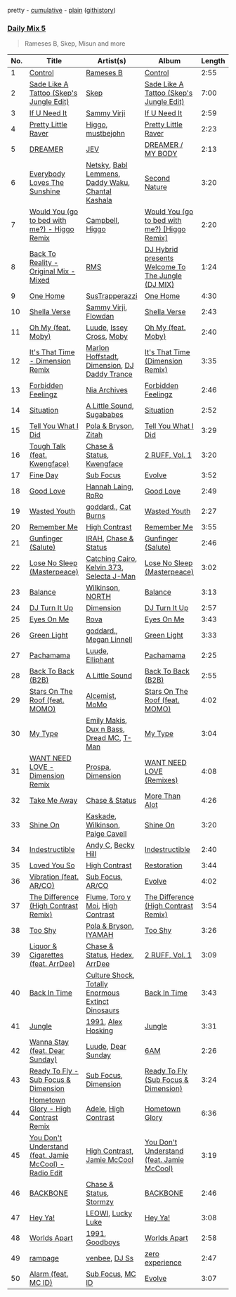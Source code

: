 pretty - [cumulative](/playlists/cumulative/Daily%20Mix%205.md) - [plain](/playlists/plain/37i9dQZF1E36TO0q54WsJv) ([githistory](https://github.githistory.xyz/vitokorn/spotify-playlist-archive/blob/master/playlists/plain/37i9dQZF1E36TO0q54WsJv))
### [Daily Mix 5](https://open.spotify.com/playlist/37i9dQZF1E36TO0q54WsJv)

> Rameses B, Skep, Misun and more

| No. | Title | Artist(s) | Album | Length |
|---|---|---|---|---|
| 1 | [Control](https://open.spotify.com/track/0tjk8L9aFCsH9BlkVAixct) | [Rameses B](https://open.spotify.com/artist/06EfEcjc0vdvI6VNL0soIO) | [Control](https://open.spotify.com/album/1ygUJq7xxvjmEs56MY5Hjl) | 2:55 |
| 2 | [Sade Like A Tattoo (Skep's Jungle Edit)](https://open.spotify.com/track/3GWwwvdISFeT7Xjytc1NDc) | [Skep](https://open.spotify.com/artist/7o6UJPMmspayixDoQc3m17) | [Sade Like A Tattoo (Skep's Jungle Edit)](https://open.spotify.com/album/5egDuXDjQjt2vCTkAGLfD7) | 7:00 |
| 3 | [If U Need It](https://open.spotify.com/track/5CaUUACiQFEf4zR5WoeIrp) | [Sammy Virji](https://open.spotify.com/artist/1GuqTQbuixFHD6eBkFwVcb) | [If U Need It](https://open.spotify.com/album/628CN0UzuPsstc678cQ5Sn) | 2:59 |
| 4 | [Pretty Little Raver](https://open.spotify.com/track/4Ppdt9mETYFVcN1lQJHEJA) | [Higgo](https://open.spotify.com/artist/0f1qSxprIDtLaJfIaEJb64), [mustbejohn](https://open.spotify.com/artist/5hgZ7PGI0EM2UfiWAIKdFc) | [Pretty Little Raver](https://open.spotify.com/album/5EMbeN8ZYxnlEcTQiLveUk) | 2:23 |
| 5 | [DREAMER](https://open.spotify.com/track/7aGcgv4G1upG0XK6nHC5rF) | [JEV](https://open.spotify.com/artist/6StZbL9v3UpuaMwIoq8fyW) | [DREAMER / MY BODY](https://open.spotify.com/album/4T5287ugMNGz0F83VjcqSv) | 2:13 |
| 6 | [Everybody Loves The Sunshine](https://open.spotify.com/track/4ch0ejqrSwJrotLroa9mXn) | [Netsky](https://open.spotify.com/artist/5TgQ66WuWkoQ2xYxaSTnVP), [Babl Lemmens](https://open.spotify.com/artist/2xHPYFV4Cs58qCZoMTAOmP), [Daddy Waku](https://open.spotify.com/artist/19DWkWsLdFRuzN8naS8cUH), [Chantal Kashala](https://open.spotify.com/artist/5wlcoAg1EcZWqHkqo2RaTD) | [Second Nature](https://open.spotify.com/album/0SUfKH80GjuKbA5dTWSwkh) | 3:20 |
| 7 | [Would You (go to bed with me?) - Higgo Remix](https://open.spotify.com/track/3RCo1UUIco88aAqti0wAne) | [Campbell](https://open.spotify.com/artist/5udgXJYWwK7cchnPSKqEkK), [Higgo](https://open.spotify.com/artist/0f1qSxprIDtLaJfIaEJb64) | [Would You (go to bed with me?) [Higgo Remix]](https://open.spotify.com/album/45VgSS9Nr1mYSjX7JKsIo5) | 2:20 |
| 8 | [Back To Reality - Original Mix - Mixed](https://open.spotify.com/track/5LM5D4axlHlw25FSLB9yqN) | [RMS](https://open.spotify.com/artist/4pJ8HL3kT31Gc3fqXQBG9c) | [DJ Hybrid presents Welcome To The Jungle (DJ MIX)](https://open.spotify.com/album/0px7ovg0arQC3wZvRGo74C) | 1:24 |
| 9 | [One Home](https://open.spotify.com/track/7csJy4YDzAgZxiychthuBA) | [SusTrapperazzi](https://open.spotify.com/artist/1QJo51EPG8D0pat4UWXAbP) | [One Home](https://open.spotify.com/album/5x440xv5ylZl9Tnh2ixcli) | 4:30 |
| 10 | [Shella Verse](https://open.spotify.com/track/2aoWvGMW6W40WelevwsOUx) | [Sammy Virji](https://open.spotify.com/artist/1GuqTQbuixFHD6eBkFwVcb), [Flowdan](https://open.spotify.com/artist/07CimrZi5vs9iEao47TNQ4) | [Shella Verse](https://open.spotify.com/album/4BitmFpa4h4GaGNvtnsQw3) | 2:43 |
| 11 | [Oh My (feat. Moby)](https://open.spotify.com/track/0c6XBVz2evmzERhch4Diew) | [Luude](https://open.spotify.com/artist/20cmhoGvN0eyzhmsHJH1Mg), [Issey Cross](https://open.spotify.com/artist/5QrV5Vr4KdsyKtifvD6X1U), [Moby](https://open.spotify.com/artist/3OsRAKCvk37zwYcnzRf5XF) | [Oh My (feat. Moby)](https://open.spotify.com/album/4OTve5gpkJVmmRltUEXkT0) | 2:40 |
| 12 | [It's That Time - Dimension Remix](https://open.spotify.com/track/76x1mIsCz46excW50sehDt) | [Marlon Hoffstadt](https://open.spotify.com/artist/0HHa7ZJZxUQlg5l2mB0N0f), [Dimension](https://open.spotify.com/artist/1QMgre3BHX161ZHtWMUu6S), [DJ Daddy Trance](https://open.spotify.com/artist/4lBSzo2LS8asEzoePv6VLM) | [It's That Time (Dimension Remix)](https://open.spotify.com/album/1jf13J2HTGFllbhJH5Pozr) | 3:35 |
| 13 | [Forbidden Feelingz](https://open.spotify.com/track/0wrs5ucXutScEWOhdWdGBB) | [Nia Archives](https://open.spotify.com/artist/7BMR0fwtEvzGtK4rNGdoiQ) | [Forbidden Feelingz](https://open.spotify.com/album/5OoEG2axfMGY44nUNMayoW) | 2:46 |
| 14 | [Situation](https://open.spotify.com/track/75X2SypN4QR4pr1amO0Jfs) | [A Little Sound](https://open.spotify.com/artist/1Jv2F8VFJsSr2XKte0vpbQ), [Sugababes](https://open.spotify.com/artist/7rZNSLWMjTbwdLNskFbzFf) | [Situation](https://open.spotify.com/album/0dTzjve5Q4J4zx1GkV6Lny) | 2:52 |
| 15 | [Tell You What I Did](https://open.spotify.com/track/4cdTUcdzvpbVz9BJazc1ou) | [Pola & Bryson](https://open.spotify.com/artist/79PzyYqAyunWsVH4tY4vpr), [Zitah](https://open.spotify.com/artist/134jXtTPAypiWMWs2OozFJ) | [Tell You What I Did](https://open.spotify.com/album/7dkwus9p5TrJ10AO9hKrO0) | 3:29 |
| 16 | [Tough Talk (feat. Kwengface)](https://open.spotify.com/track/3HHJQOfgtdftxzvYPAx1ns) | [Chase & Status](https://open.spotify.com/artist/3jNkaOXasoc7RsxdchvEVq), [Kwengface](https://open.spotify.com/artist/5O1YiYFy3CEWD2lkOmoerV) | [2 RUFF, Vol. 1](https://open.spotify.com/album/4SjzjaFsXvXiS7quZFzYEl) | 3:20 |
| 17 | [Fine Day](https://open.spotify.com/track/6z4YwmHuEAQXKrC6KukOoP) | [Sub Focus](https://open.spotify.com/artist/0QaSiI5TLA4N7mcsdxShDO) | [Evolve](https://open.spotify.com/album/6N2cAL092Va3dLV4wKWd6Y) | 3:52 |
| 18 | [Good Love](https://open.spotify.com/track/0ZVjgfaC2Ptrod9v6p9KFP) | [Hannah Laing](https://open.spotify.com/artist/1QEd635szhierW6gzRiS1o), [RoRo](https://open.spotify.com/artist/4AuHHsxMRVg7bXSgvlrAff) | [Good Love](https://open.spotify.com/album/4SCAkvXJmXuvoQTlQU7Q48) | 2:49 |
| 19 | [Wasted Youth](https://open.spotify.com/track/7i5tBVaBU5Z4Va6XK0L5mm) | [goddard.](https://open.spotify.com/artist/3yDDYheQFqfhKZXdjFQuuP), [Cat Burns](https://open.spotify.com/artist/6WFDpw4u23uSpon4BHvFRn) | [Wasted Youth](https://open.spotify.com/album/7BXCwPeAm4m1KFabsvCTuy) | 2:27 |
| 20 | [Remember Me](https://open.spotify.com/track/54ZdrhLCp7vtyg2rvNPZnS) | [High Contrast](https://open.spotify.com/artist/0bxHci3JIhhKA53n8rH3tT) | [Remember Me](https://open.spotify.com/album/4JYRqnPlTXpBKS2bfdnjp5) | 3:55 |
| 21 | [Gunfinger (Salute)](https://open.spotify.com/track/30aEleGsSvwoORcXA4mKgT) | [IRAH](https://open.spotify.com/artist/17fY0VRyqRgmqI3dHlE1UU), [Chase & Status](https://open.spotify.com/artist/3jNkaOXasoc7RsxdchvEVq) | [Gunfinger (Salute)](https://open.spotify.com/album/1T0ZCkKD1tLyZ35AHnIL58) | 2:46 |
| 22 | [Lose No Sleep (Masterpeace)](https://open.spotify.com/track/5i4qgjqnx4R8LGCJwNHPOZ) | [Catching Cairo](https://open.spotify.com/artist/1MW1wqNtF2hNgsPfGDhrHB), [Kelvin 373](https://open.spotify.com/artist/2dfy5XzFykgcuyOaUhMlrD), [Selecta J-Man](https://open.spotify.com/artist/25UCJWhCAOcXmm7i4hLyNP) | [Lose No Sleep (Masterpeace)](https://open.spotify.com/album/5xh4F3zSVaCgX99hjytqjQ) | 3:02 |
| 23 | [Balance](https://open.spotify.com/track/3yww2B1N7sKBo2ED9ucJ7u) | [Wilkinson](https://open.spotify.com/artist/6m8itYST9ADjBIYevXSb1r), [NORTH](https://open.spotify.com/artist/5VgqZF1Hh98txNLr04HUVc) | [Balance](https://open.spotify.com/album/5T7H2KzGqnumUVwiQyUC58) | 3:13 |
| 24 | [DJ Turn It Up](https://open.spotify.com/track/28r1xYNakXXwcQKIXu9Wjw) | [Dimension](https://open.spotify.com/artist/1QMgre3BHX161ZHtWMUu6S) | [DJ Turn It Up](https://open.spotify.com/album/1POsjSFSyqW21AEn71tdJn) | 2:57 |
| 25 | [Eyes On Me](https://open.spotify.com/track/3KKJeceQp03hFKTxZ5JkCr) | [Rova](https://open.spotify.com/artist/1uv53JWHsAxxRygGZMsguH) | [Eyes On Me](https://open.spotify.com/album/0koYj7SmLmypt5gZ2wRO7t) | 3:43 |
| 26 | [Green Light](https://open.spotify.com/track/2NCq4BaeSVszbGBc6NGWQJ) | [goddard.](https://open.spotify.com/artist/3yDDYheQFqfhKZXdjFQuuP), [Megan Linnell](https://open.spotify.com/artist/31HmXiJtyTOlEmh5rEl9xI) | [Green Light](https://open.spotify.com/album/0fWqSpPQBuPdRIkpzXFjBB) | 3:33 |
| 27 | [Pachamama](https://open.spotify.com/track/3lFNDaob5QhwE9oo7J0uNT) | [Luude](https://open.spotify.com/artist/20cmhoGvN0eyzhmsHJH1Mg), [Elliphant](https://open.spotify.com/artist/134GdR5tUtxJrf8cpsfpyY) | [Pachamama](https://open.spotify.com/album/4pyp9BJdIT2rqRiavNpiWL) | 2:25 |
| 28 | [Back To Back (B2B)](https://open.spotify.com/track/0Ax0rAJqWrwJ7Tyib3dvUb) | [A Little Sound](https://open.spotify.com/artist/1Jv2F8VFJsSr2XKte0vpbQ) | [Back To Back (B2B)](https://open.spotify.com/album/6bSMeMnzgxWncuRlL80p3s) | 2:55 |
| 29 | [Stars On The Roof (feat. MOMO)](https://open.spotify.com/track/354Cv7huFJnlEdVAHvhH3Q) | [Alcemist](https://open.spotify.com/artist/6WzWO3A5YAYxLVD224S9P0), [MoMo](https://open.spotify.com/artist/1UjH8hHfaPKRnTg8FO0uaJ) | [Stars On The Roof (feat. MOMO)](https://open.spotify.com/album/6o2oXNriDnljYllyCIaL99) | 4:02 |
| 30 | [My Type](https://open.spotify.com/track/0FQU8Y1Ir1YkR6MoMfJjB3) | [Emily Makis](https://open.spotify.com/artist/51ferxocEKt0vjxzUsqyFX), [Dux n Bass](https://open.spotify.com/artist/5LlJwFI0pt18QEmRZMT7EA), [Dread MC](https://open.spotify.com/artist/2U5JmM5bTJuARrzQYnDAKn), [T-Man](https://open.spotify.com/artist/5p0SkCjy1OmhoXPSM5dvW2) | [My Type](https://open.spotify.com/album/1cgA9S7KgDpQhG9045suo2) | 3:04 |
| 31 | [WANT NEED LOVE - Dimension Remix](https://open.spotify.com/track/1IHOCU7v322k1TPovsbInD) | [Prospa](https://open.spotify.com/artist/6HabM2PUM519iIxervGWSb), [Dimension](https://open.spotify.com/artist/1QMgre3BHX161ZHtWMUu6S) | [WANT NEED LOVE (Remixes)](https://open.spotify.com/album/50ctTZBiLC8KW4B6Wx9RrT) | 4:08 |
| 32 | [Take Me Away](https://open.spotify.com/track/1vwW3z9i9cKE310EMuMVFs) | [Chase & Status](https://open.spotify.com/artist/3jNkaOXasoc7RsxdchvEVq) | [More Than Alot](https://open.spotify.com/album/3ilT1S2FeNalS9JXwzlmx9) | 4:26 |
| 33 | [Shine On](https://open.spotify.com/track/1dzT7QlKDdGiF4PMreS2Yc) | [Kaskade](https://open.spotify.com/artist/6TQj5BFPooTa08A7pk8AQ1), [Wilkinson](https://open.spotify.com/artist/6m8itYST9ADjBIYevXSb1r), [Paige Cavell](https://open.spotify.com/artist/6K3xqGQiS7BLYG6llkAF24) | [Shine On](https://open.spotify.com/album/0ImmtD5MLhEp3ezeakxw6B) | 3:20 |
| 34 | [Indestructible](https://open.spotify.com/track/4SBuL5T5CGhl3k9w7PLf8a) | [Andy C](https://open.spotify.com/artist/75HK7rgkmDMTnWwwmcN53N), [Becky Hill](https://open.spotify.com/artist/4EPJlUEBy49EX1wuFOvtjK) | [Indestructible](https://open.spotify.com/album/11azJx0sq9HvxhC47bJRQ7) | 2:40 |
| 35 | [Loved You So](https://open.spotify.com/track/0il3qBSNT8rzdMQBFasIGu) | [High Contrast](https://open.spotify.com/artist/0bxHci3JIhhKA53n8rH3tT) | [Restoration](https://open.spotify.com/album/6HBLhSEYIKMf46xqjo1zLo) | 3:44 |
| 36 | [Vibration (feat. AR/CO)](https://open.spotify.com/track/75xoQG7rwVC2xNGZOfg2mh) | [Sub Focus](https://open.spotify.com/artist/0QaSiI5TLA4N7mcsdxShDO), [AR/CO](https://open.spotify.com/artist/7mGI9Sd66FqHjIkwzkgbG7) | [Evolve](https://open.spotify.com/album/6N2cAL092Va3dLV4wKWd6Y) | 4:02 |
| 37 | [The Difference (High Contrast Remix)](https://open.spotify.com/track/4q65jVjZI4N5NbolanAtYo) | [Flume](https://open.spotify.com/artist/6nxWCVXbOlEVRexSbLsTer), [Toro y Moi](https://open.spotify.com/artist/6O4EGCCb6DoIiR6B1QCQgp), [High Contrast](https://open.spotify.com/artist/0bxHci3JIhhKA53n8rH3tT) | [The Difference (High Contrast Remix)](https://open.spotify.com/album/4QNVAa1S3o72atiM7UL1pB) | 3:54 |
| 38 | [Too Shy](https://open.spotify.com/track/0rA0pNjUoFrnVfrRdl6eQN) | [Pola & Bryson](https://open.spotify.com/artist/79PzyYqAyunWsVH4tY4vpr), [IYAMAH](https://open.spotify.com/artist/3kf01riKEcjHq6eiATvWT1) | [Too Shy](https://open.spotify.com/album/1DnTFNdYDFboAGqs9T9BEs) | 3:26 |
| 39 | [Liquor & Cigarettes (feat. ArrDee)](https://open.spotify.com/track/5etN0BsaiQlp0D6ltU4BX7) | [Chase & Status](https://open.spotify.com/artist/3jNkaOXasoc7RsxdchvEVq), [Hedex](https://open.spotify.com/artist/22I9QWygJ2IfxR855VsA3t), [ArrDee](https://open.spotify.com/artist/7m0BsF0t3K9WQFgKoPejfk) | [2 RUFF, Vol. 1](https://open.spotify.com/album/4SjzjaFsXvXiS7quZFzYEl) | 3:09 |
| 40 | [Back In Time](https://open.spotify.com/track/4oIHgZiLmNKEhOUrdx1b4K) | [Culture Shock](https://open.spotify.com/artist/6lp2VnIRXXpC9Wz7hSX6RE), [Totally Enormous Extinct Dinosaurs](https://open.spotify.com/artist/0g3NiCRhEv7M4SEDMrpItN) | [Back In Time](https://open.spotify.com/album/5hufQOkvk97x1ZfeNUsIKl) | 3:43 |
| 41 | [Jungle](https://open.spotify.com/track/0yVNtNWZshsOXu0GLWp07P) | [1991](https://open.spotify.com/artist/2IP71LH7CbwddhsEXBI0fy), [Alex Hosking](https://open.spotify.com/artist/5YCU9eHY4IYTyNa8XRFuw9) | [Jungle](https://open.spotify.com/album/4eZtcLOUFdM3ScPCGERBvx) | 3:31 |
| 42 | [Wanna Stay (feat. Dear Sunday)](https://open.spotify.com/track/0fxPhCN2eRixZxxgzZzwiY) | [Luude](https://open.spotify.com/artist/20cmhoGvN0eyzhmsHJH1Mg), [Dear Sunday](https://open.spotify.com/artist/05GArk2WAfXphqEqjwVAN1) | [6AM](https://open.spotify.com/album/4xI6l2LtSRt7yslMslT0wz) | 2:26 |
| 43 | [Ready To Fly - Sub Focus & Dimension](https://open.spotify.com/track/0a2cA9H6KuOsoHLCnjl6YL) | [Sub Focus](https://open.spotify.com/artist/0QaSiI5TLA4N7mcsdxShDO), [Dimension](https://open.spotify.com/artist/1QMgre3BHX161ZHtWMUu6S) | [Ready To Fly (Sub Focus & Dimension)](https://open.spotify.com/album/0Gt9NV2s7pSvP7g2F1nXGc) | 3:24 |
| 44 | [Hometown Glory - High Contrast Remix](https://open.spotify.com/track/5L3o8IfmlLhxGcSnXQIHcz) | [Adele](https://open.spotify.com/artist/4dpARuHxo51G3z768sgnrY), [High Contrast](https://open.spotify.com/artist/0bxHci3JIhhKA53n8rH3tT) | [Hometown Glory](https://open.spotify.com/album/1BooHlsI6JWUssl89UaqfF) | 6:36 |
| 45 | [You Don't Understand (feat. Jamie McCool) - Radio Edit](https://open.spotify.com/track/6qAHDU8cIqz7XJcQCwNATF) | [High Contrast](https://open.spotify.com/artist/0bxHci3JIhhKA53n8rH3tT), [Jamie McCool](https://open.spotify.com/artist/5QLHxIflbfcyiniywmSNiP) | [You Don't Understand (feat. Jamie McCool)](https://open.spotify.com/album/30kl6S0o6gqDebDB7r5hNI) | 3:19 |
| 46 | [BACKBONE](https://open.spotify.com/track/3HrHhTWonBqF4mDasi8xvC) | [Chase & Status](https://open.spotify.com/artist/3jNkaOXasoc7RsxdchvEVq), [Stormzy](https://open.spotify.com/artist/2SrSdSvpminqmStGELCSNd) | [BACKBONE](https://open.spotify.com/album/364RGa8yL2ZsIWlLoNSzIY) | 2:46 |
| 47 | [Hey Ya!](https://open.spotify.com/track/4nOA58XLjVbRG9bHfbgyms) | [LEOWI](https://open.spotify.com/artist/1qoalO0xHFgZRn4JhRuq7Y), [Lucky Luke](https://open.spotify.com/artist/5ee4yhrWOxaxvL77BoVpVR) | [Hey Ya!](https://open.spotify.com/album/1rDKlcy1wwTcEOJqsrv0bV) | 3:08 |
| 48 | [Worlds Apart](https://open.spotify.com/track/6M3D3YpYaLdEGWembNcEzj) | [1991](https://open.spotify.com/artist/2IP71LH7CbwddhsEXBI0fy), [Goodboys](https://open.spotify.com/artist/2nm38smINjms1LtczR0Cei) | [Worlds Apart](https://open.spotify.com/album/4bdgv0ijO9qBA2Ul4YhApJ) | 2:58 |
| 49 | [rampage](https://open.spotify.com/track/2E5MrNoJuqwBhhxIp5v8F2) | [venbee](https://open.spotify.com/artist/4UWWa5dKgTLAx8mv6Ju6X1), [DJ Ss](https://open.spotify.com/artist/6hCo4lPE8hHJydoluW7luI) | [zero experience](https://open.spotify.com/album/1WsyR6Rubboirjmw69zHc0) | 2:47 |
| 50 | [Alarm (feat. MC ID)](https://open.spotify.com/track/4lI38Kj91ahnFG48FwVSrS) | [Sub Focus](https://open.spotify.com/artist/0QaSiI5TLA4N7mcsdxShDO), [MC ID](https://open.spotify.com/artist/71p78rJ0sEwTMlNjqln74R) | [Evolve](https://open.spotify.com/album/6N2cAL092Va3dLV4wKWd6Y) | 3:07 |